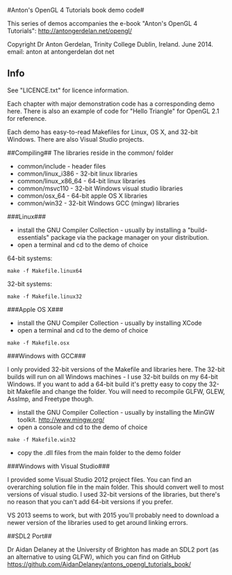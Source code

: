 #Anton's OpenGL 4 Tutorials book demo code#

This series of demos accompanies the e-book "Anton's OpenGL 4 Tutorials":
http://antongerdelan.net/opengl/

Copyright Dr Anton Gerdelan, Trinity College Dublin, Ireland. June 2014.
email: anton at antongerdelan dot net

## Info ##

See "LICENCE.txt" for licence information.

Each chapter with major demonstration code has a corresponding demo here.
There is also an example of code for "Hello Triangle" for OpenGL 2.1 for
reference.

Each demo has easy-to-read Makefiles for Linux, OS X, and 32-bit Windows.
There are also Visual Studio projects.

##Compiling##
The libraries reside in the common/ folder

* common/include - header files
* common/linux_i386 - 32-bit linux libraries
* common/linux_x86_64 - 64-bit linux libraries
* common/msvc110 - 32-bit Windows visual studio libraries
* common/osx_64 - 64-bit apple OS X libraries
* common/win32 - 32-bit Windows GCC (mingw) libraries

###Linux###

* install the GNU Compiler Collection - usually by installing a
"build-essentials" package via the package manager on your distribution.
* open a terminal and cd to the demo of choice

64-bit systems:

`make -f Makefile.linux64`

32-bit systems:

`make -f Makefile.linux32`

###Apple OS X###

* install the GNU Compiler Collection - usually by installing XCode
* open a terminal and cd to the demo of choice

`make -f Makefile.osx`

###Windows with GCC###

I only provided 32-bit versions of the Makefile and libraries here.
The 32-bit builds will run on all Windows machines - I use 32-bit builds on my
64-bit Windows.
If you want to add a 64-bit build it's pretty easy to copy the 32-bit Makefile and change
the folder. You will need to recompile GLFW, GLEW, AssImp, and Freetype though.

* install the GNU Compiler Collection - usually by installing the MinGW toolkit.
http://www.mingw.org/
* open a console and cd to the demo of choice

`make -f Makefile.win32`

* copy the .dll files from the main folder to the demo folder

###Windows with Visual Studio###

I provided some Visual Studio 2012 project files.
You can find an overarching solution file in the main folder. This should
convert well to most versions of visual studio. I used 32-bit versions of the
libraries, but there's no reason that you can't add 64-bit versions if you
prefer.

VS 2013 seems to work, but with 2015 you'll probably need to download a newer
version of the libraries used to get around linking errors. 

##SDL2 Port##

Dr Aidan Delaney at the University of Brighton has made an SDL2 port (as an
alternative to using GLFW), which you can find on GitHub
https://github.com/AidanDelaney/antons_opengl_tutorials_book/
